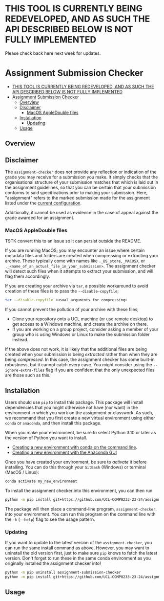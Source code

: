 # THIS TOOL IS CURRENTLY BEING REDEVELOPED, AND AS SUCH THE API DESCRIBED BELOW IS NOT FULLY IMPLEMENTED

Please check back here next week for updates.

# Assignment Submission Checker

- [THIS TOOL IS CURRENTLY BEING REDEVELOPED, AND AS SUCH THE API DESCRIBED BELOW IS NOT FULLY IMPLEMENTED](#this-tool-is-currently-being-redeveloped-and-as-such-the-api-described-below-is-not-fully-implemented)
- [Assignment Submission Checker](#assignment-submission-checker)
  - [Overview](#overview)
  - [Disclaimer](#disclaimer)
    - [MacOS AppleDouble files](#macos-appledouble-files)
  - [Installation](#installation)
    - [Updating](#updating)
  - [Usage](#usage)

## Overview

## Disclaimer

The `assignment-checker` does *not* provide any reflection or indication of the grade you may receive for a submission you make.
It simply checks that the organisational structure of your submission matches that which is laid out in the assignment guidelines, so that you can be certain that your submission conforms to said specifications prior to making your submission.
Here, "assignment" refers to the marked submission made for the assignment listed under the [current configuration](#current-configuration).

Additionally, it cannot be used as evidence in the case of appeal against the grade awarded for an assignment.

### MacOS AppleDouble files

TSTK convert this to an issue so it can persist outside the README.

If you are running MacOS; you may encounter an issue where certain metadata files and folders are created when compressing or extracting your archive.
These typically come with names like `._DS_store`, `_MACOSX`, or `._<name_of_an_actual_file_in_your_submission>`.
The assignment checker will detect such files when it attempts to extract your submission, and will flag them accordingly.

If you are creating your archive via `tar`, a possible workaround to avoid creation of these files is to pass the `--disable-copyfile`;

```bash
tar --disable-copyfile <usual_arguments_for_compressing>
```

If you cannot prevent the pollution of your archive with these files;

- Clone your repository onto a UCL machine (or use remote desktop) to get access to a Windows machine, and create the archive on there.
- If you are working on a group project, consider asking a member of your group who is using Windows or Linux to make the submission folder instead.

If the above does not work, it is likely that the additional files are being created when your submission is being *extracted* rather than when they are being *compressed*.
In this case, the assignment checker has some built-in robustness, but it cannot catch every case.
You might consider using the `--ignore-extra-files` flag if you are confident that the only unexpected files are those such as this.

## Installation

Users should use `pip` to install this package.
This package will install dependencies that you might otherwise not have (nor want) in the environment in which you work on the assignment or classwork.
As such, we recommand that you first create a new virtual environment using either `conda` or `anaconda`, and then install this package.

When you make your environment, be sure to select Python 3.10 or later as the version of Python you want to install.

- [Creating a new environment with conda on the command line](https://conda.io/projects/conda/en/latest/user-guide/tasks/manage-environments.html#creating-an-environment-with-commands).
- [Creating a new environment with the Anaconda GUI](https://docs.anaconda.com/free/navigator/tutorials/manage-environments/#creating-a-new-environment)

Once you have created your environment, be sure to *activate* it before installing.
You can do this through your `GitBash` (Windows) or terminal (MacOS / Linux):

```bash
conda activate my_new_environment
```

To install the assignment checker into this environment, you can then run

```bash
python -m pip install git+https://github.com/UCL-COMP0233-23-24/assignment-submission-checker
```

The package will then place a command-line program, `assignment-checker`, into your environment.
You can run this program on the command line with the `-h` (`--help`) flag to see the usage pattern.

### Updating

If you want to update to the latest version of the `assignment-checker`, you can run the same install command as above.
However, you may want to uninstall the old version first, just to make sure `pip` knows to fetch the latest version.
Don't forget to run these in the same conda environment as you originally installed the assignment checker into!

```bash
python -m pip uninstall assignment-submission-checker                                           # Uninstall the old version, if you have it installed
python -m pip install git+https://github.com/UCL-COMP0233-23-24/assignment-submission-checker   # Fetch the latest version from GitHub
```

## Usage

